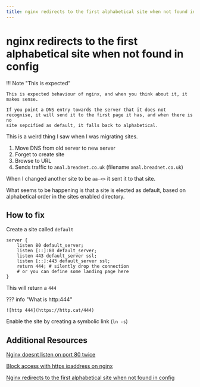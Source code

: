 ```yaml
---
title: nginx redirects to the first alphabetical site when not found in config
---
```


# nginx redirects to the first alphabetical site when not found in config

!!! Note "This is expected"

    This is expected behaviour of nginx, and when you think about it, it makes sense.
    
    If you point a DNS entry towards the server that it does not recognise, it will send it to the first page it has, and when there is no 
    site sepcified as default, it falls back to alphabetical. 

This is a weird thing I saw when I was migrating sites.


1. Move DNS from old server to new server
2. Forget to create site
3. Browse to URL
4. Sends traffic to `anal.breadnet.co.uk` (filename `anal.breadnet.co.uk`)

When I changed another site to be `aa-<>` it sent it to that site.

What seems to be happening is that a site is elected as default, based on alphabetical order in the sites
enabled directory.

## How to fix

Create a site called `default`


```nginx
server {
    listen 80 default_server;
    listen [::]:80 default_server;
    listen 443 default_server ssl;
    listen [::]:443 default_server ssl;
    return 444; # silently drop the connection
    # or you can define some landing page here
}
```

This will return a `444` 

??? info "What is http:444"

    ![http 444](https://http.cat/444)

Enable the site by creating a symbolic link (`ln -s`)



## Additional Resources 

[Nginx doesnt listen on port 80 twice](https://stackoverflow.com/questions/60362642/nginx-doesnt-listen-on-port-80-twice/60362700#60362700)

[Block access with https ipaddress on nginx](https://stackoverflow.com/questions/69824838/block-access-with-https-ipaddress-on-nginx/69825652#69825652)

[Nginx redirects to the first alphabetical site when not found in config](https://stackoverflow.com/questions/71267882/nginx-redirects-to-the-first-alphabetical-site-when-not-found-in-config)
